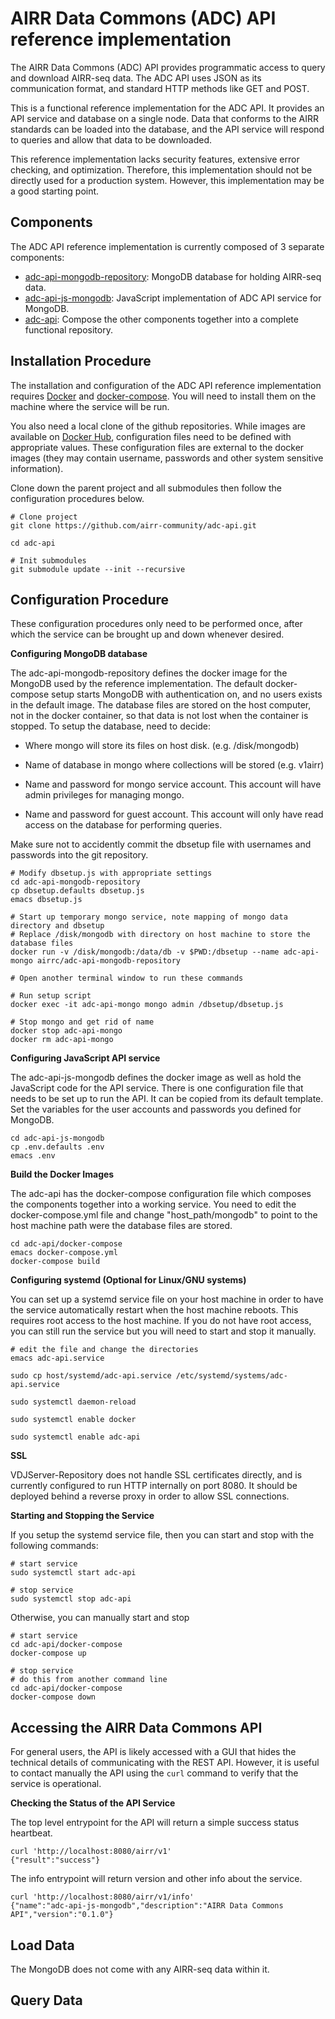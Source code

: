 # AIRR Data Commons (ADC) API reference implementation

The AIRR Data Commons (ADC) API provides programmatic access to query
and download AIRR-seq data. The ADC API uses JSON as its communication
format, and standard HTTP methods like GET and POST.

This is a functional reference implementation for the ADC API. It
provides an API service and database on a single node. Data that
conforms to the AIRR standards can be loaded into the database, and
the API service will respond to queries and allow that data to be
downloaded.

This reference implementation lacks security features, extensive error
checking, and optimization. Therefore, this implementation should not
be directly used for a production system. However, this implementation
may be a good starting point.

## Components

The ADC API reference implementation is currently composed of 3 separate components:

 * [adc-api-mongodb-repository](https://github.com/airr-community/adc-api-mongodb-repository): MongoDB database for holding AIRR-seq data.
 * [adc-api-js-mongodb](https://github.com/airr-community/adc-api-js-mongodb): JavaScript implementation of ADC API service for MongoDB.
 * [adc-api](https://github.com/airr-community/adc-api): Compose the other components together into a complete functional repository.

## Installation Procedure

The installation and configuration of the ADC API reference
implementation requires [Docker](https://www.docker.com) and
[docker-compose](https://docs.docker.com/compose). You will need to
install them on the machine where the service will be run.

You also need a local clone of the github repositories. While images
are available on [Docker
Hub](https://cloud.docker.com/u/airrc/repository/list), configuration
files need to be defined with appropriate values. These configuration
files are external to the docker images (they may contain username,
passwords and other system sensitive information).

Clone down the parent project and all submodules then follow the
configuration procedures below.

```
# Clone project
git clone https://github.com/airr-community/adc-api.git

cd adc-api

# Init submodules
git submodule update --init --recursive
```

## Configuration Procedure

These configuration procedures only need to be performed once, after
which the service can be brought up and down whenever desired.

**Configuring MongoDB database**

The adc-api-mongodb-repository defines the docker image for the
MongoDB used by the reference implementation. The default
docker-compose setup starts MongoDB with authentication on, and no
users exists in the default image. The database files are stored on
the host computer, not in the docker container, so that data is not
lost when the container is stopped. To setup the database, need to
decide:

* Where mongo will store its files on host disk. (e.g. /disk/mongodb)

* Name of database in mongo where collections will be stored (e.g. v1airr)

* Name and password for mongo service account. This account will have
  admin privileges for managing mongo.

* Name and password for guest account. This account will only have
  read access on the database for performing queries.

Make sure not to accidently commit the dbsetup file with usernames and
passwords into the git repository.

```
# Modify dbsetup.js with appropriate settings
cd adc-api-mongodb-repository
cp dbsetup.defaults dbsetup.js
emacs dbsetup.js

# Start up temporary mongo service, note mapping of mongo data directory and dbsetup
# Replace /disk/mongodb with directory on host machine to store the database files
docker run -v /disk/mongodb:/data/db -v $PWD:/dbsetup --name adc-api-mongo airrc/adc-api-mongodb-repository

# Open another terminal window to run these commands

# Run setup script
docker exec -it adc-api-mongo mongo admin /dbsetup/dbsetup.js

# Stop mongo and get rid of name
docker stop adc-api-mongo
docker rm adc-api-mongo
```

**Configuring JavaScript API service**

The adc-api-js-mongodb defines the docker image as well as hold the
JavaScript code for the API service. There is one configuration file
that needs to be set up to run the API. It can be copied from its
default template. Set the variables for the user accounts and
passwords you defined for MongoDB.

```
cd adc-api-js-mongodb
cp .env.defaults .env
emacs .env
```

**Build the Docker Images**

The adc-api has the docker-compose configuration file which composes
the components together into a working service. You need to edit the
docker-compose.yml file and change "host_path/mongodb" to point to
the host machine path were the database files are stored.

```
cd adc-api/docker-compose
emacs docker-compose.yml
docker-compose build
```

**Configuring systemd (Optional for Linux/GNU systems)**

You can set up a systemd service file on your host machine in order to
have the service automatically restart when the host machine
reboots. This requires root access to the host machine. If you do not
have root access, you can still run the service but you will need to
start and stop it manually.

```
# edit the file and change the directories
emacs adc-api.service

sudo cp host/systemd/adc-api.service /etc/systemd/systems/adc-api.service

sudo systemctl daemon-reload

sudo systemctl enable docker

sudo systemctl enable adc-api
```

**SSL**

VDJServer-Repository does not handle SSL certificates directly, and is
currently configured to run HTTP internally on port 8080. It should be
deployed behind a reverse proxy in order to allow SSL connections.

**Starting and Stopping the Service**

If you setup the systemd service file, then you can start and stop
with the following commands:

```
# start service
sudo systemctl start adc-api

# stop service
sudo systemctl stop adc-api
```

Otherwise, you can manually start and stop

```
# start service
cd adc-api/docker-compose
docker-compose up

# stop service
# do this from another command line
cd adc-api/docker-compose
docker-compose down
```

## Accessing the AIRR Data Commons API

For general users, the API is likely accessed with a GUI that hides
the technical details of communicating with the REST API. However, it
is useful to contact manually the API using the `curl` command to
verify that the service is operational.

**Checking the Status of the API Service**

The top level entrypoint for the API will return a simple success status heartbeat.

```
curl 'http://localhost:8080/airr/v1'
{"result":"success"}
```

The info entrypoint will return version and other info about the service.

```
curl 'http://localhost:8080/airr/v1/info'
{"name":"adc-api-js-mongodb","description":"AIRR Data Commons API","version":"0.1.0"}
```

## Load Data

The MongoDB does not come with any AIRR-seq data within it.

## Query Data
